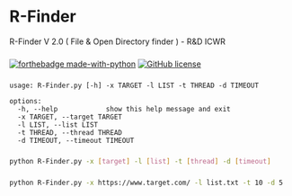 # R-Finder
R-Finder V 2.0 ( File &amp; Open Directory finder ) - R&amp;D ICWR
###
[![forthebadge made-with-python](http://ForTheBadge.com/images/badges/made-with-python.svg)](https://www.python.org/) [![GitHub license](https://img.shields.io/github/license/Naereen/StrapDown.js.svg)](https://github.com/Naereen/StrapDown.js/blob/master/LICENSE)
###
```
usage: R-Finder.py [-h] -x TARGET -l LIST -t THREAD -d TIMEOUT

options:
  -h, --help            show this help message and exit
  -x TARGET, --target TARGET
  -l LIST, --list LIST
  -t THREAD, --thread THREAD
  -d TIMEOUT, --timeout TIMEOUT
```
###
```bash
python R-Finder.py -x [target] -l [list] -t [thread] -d [timeout]
```
###
```bash
python R-Finder.py -x https://www.target.com/ -l list.txt -t 10 -d 5
```
